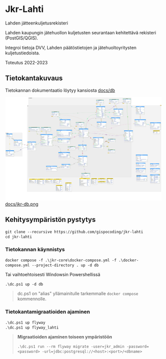 # Jkr-Lahti

Lahden jätteenkuljetusrekisteri

Lahden kaupungin jätehuollon kuljetusten seurantaan kehitettävä rekisteri (PostGIS/QGIS).

Integroi tietoja DVV, Lahden päätöstietojen ja jätehuoltoyritysten kuljetustiedoista. 

Toteutus 2022-2023

## Tietokantakuvaus

Tietokannan dokumentaatio löytyy kansiosta [docs/db](docs/db/README.md)

![docs/jkr-db.png](docs/jkr-db.png)
[docs/jkr-db.png](docs/jkr-db.png)



## Kehitysympäristön pystytys

```shell
git clone --recursive https://github.com/gispocoding/jkr-lahti
cd jkr-lahti
```
### Tietokannan käynnistys
```
docker compose -f .\jkr-core\docker-compose.yml -f .\docker-compose.yml --project-directory . up -d db
```
Tai vaihtoehtoisesti Windowsin Powershellissä
```
.\dc.ps1 up -d db
```

> dc.ps1 on "alias" yllämainitulle tarkemmalle `docker compose` kommennolle.

### Tietokantamigraatioiden ajaminen

```
.\dc.ps1 up flyway
.\dc.ps1 up flyway_lahti
```

> **Migraatioiden ajaminen toiseen ympäristöön**
> ```
> .\dc.ps1 run --rm flyway migrate -user=jkr_admin -password=<password> -url=jdbc:postgresql://<host>:<port>/<dbname>
> ```

